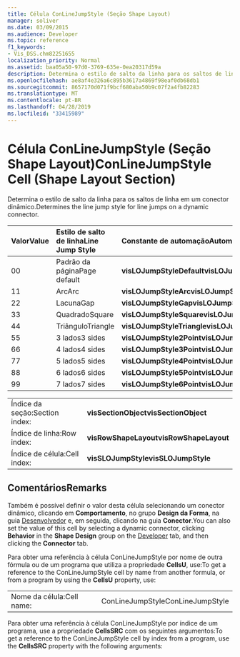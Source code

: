 ```yaml
---
title: Célula ConLineJumpStyle (Seção Shape Layout)
manager: soliver
ms.date: 03/09/2015
ms.audience: Developer
ms.topic: reference
f1_keywords:
- Vis_DSS.chm82251655
localization_priority: Normal
ms.assetid: baa05a50-97d0-3769-635e-0ea20317d59a
description: Determina o estilo de salto da linha para os saltos de linha em um conector dinâmico.
ms.openlocfilehash: ae8af4e326a6c895b3617a4869f98eaf0db68db1
ms.sourcegitcommit: 8657170d071f9bcf680aba50b9c07f2a4fb82283
ms.translationtype: MT
ms.contentlocale: pt-BR
ms.lasthandoff: 04/28/2019
ms.locfileid: "33415989"
---
```

# <a name="conlinejumpstyle-cell-shape-layout-section"></a><span data-ttu-id="8b7c8-103">Célula ConLineJumpStyle (Seção Shape Layout)</span><span class="sxs-lookup"><span data-stu-id="8b7c8-103">ConLineJumpStyle Cell (Shape Layout Section)</span></span>

<span data-ttu-id="8b7c8-104">Determina o estilo de salto da linha para os saltos de linha em um conector dinâmico.</span><span class="sxs-lookup"><span data-stu-id="8b7c8-104">Determines the line jump style for line jumps on a dynamic connector.</span></span>
  
|<span data-ttu-id="8b7c8-105">**Valor**</span><span class="sxs-lookup"><span data-stu-id="8b7c8-105">**Value**</span></span>|<span data-ttu-id="8b7c8-106">**Estilo de salto de linha**</span><span class="sxs-lookup"><span data-stu-id="8b7c8-106">**Line Jump Style**</span></span>|<span data-ttu-id="8b7c8-107">**Constante de automação**</span><span class="sxs-lookup"><span data-stu-id="8b7c8-107">**Automation constant**</span></span>|
|:-----|:-----|:-----|
|<span data-ttu-id="8b7c8-108">0</span><span class="sxs-lookup"><span data-stu-id="8b7c8-108">0</span></span>  <br/> |<span data-ttu-id="8b7c8-109">Padrão da página</span><span class="sxs-lookup"><span data-stu-id="8b7c8-109">Page default</span></span>  <br/> |<span data-ttu-id="8b7c8-110">**visLOJumpStyleDefault**</span><span class="sxs-lookup"><span data-stu-id="8b7c8-110">**visLOJumpStyleDefault**</span></span> <br/> |
|<span data-ttu-id="8b7c8-111">1</span><span class="sxs-lookup"><span data-stu-id="8b7c8-111">1</span></span>  <br/> |<span data-ttu-id="8b7c8-112">Arc</span><span class="sxs-lookup"><span data-stu-id="8b7c8-112">Arc</span></span>  <br/> |<span data-ttu-id="8b7c8-113">**visLOJumpStyleArc**</span><span class="sxs-lookup"><span data-stu-id="8b7c8-113">**visLOJumpStyleArc**</span></span> <br/> |
|<span data-ttu-id="8b7c8-114">2</span><span class="sxs-lookup"><span data-stu-id="8b7c8-114">2</span></span>  <br/> |<span data-ttu-id="8b7c8-115">Lacuna</span><span class="sxs-lookup"><span data-stu-id="8b7c8-115">Gap</span></span>  <br/> |<span data-ttu-id="8b7c8-116">**visLOJumpStyleGap**</span><span class="sxs-lookup"><span data-stu-id="8b7c8-116">**visLOJumpStyleGap**</span></span> <br/> |
|<span data-ttu-id="8b7c8-117">3</span><span class="sxs-lookup"><span data-stu-id="8b7c8-117">3</span></span>  <br/> |<span data-ttu-id="8b7c8-118">Quadrado</span><span class="sxs-lookup"><span data-stu-id="8b7c8-118">Square</span></span>  <br/> |<span data-ttu-id="8b7c8-119">**visLOJumpStyleSquare**</span><span class="sxs-lookup"><span data-stu-id="8b7c8-119">**visLOJumpStyleSquare**</span></span> <br/> |
|<span data-ttu-id="8b7c8-120">4</span><span class="sxs-lookup"><span data-stu-id="8b7c8-120">4</span></span>  <br/> |<span data-ttu-id="8b7c8-121">Triângulo</span><span class="sxs-lookup"><span data-stu-id="8b7c8-121">Triangle</span></span>  <br/> |<span data-ttu-id="8b7c8-122">**visLOJumpStyleTriangle**</span><span class="sxs-lookup"><span data-stu-id="8b7c8-122">**visLOJumpStyleTriangle**</span></span> <br/> |
|<span data-ttu-id="8b7c8-123">5</span><span class="sxs-lookup"><span data-stu-id="8b7c8-123">5</span></span>  <br/> |<span data-ttu-id="8b7c8-124">3 lados</span><span class="sxs-lookup"><span data-stu-id="8b7c8-124">3 sides</span></span>  <br/> |<span data-ttu-id="8b7c8-125">**visLOJumpStyle2Point**</span><span class="sxs-lookup"><span data-stu-id="8b7c8-125">**visLOJumpStyle2Point**</span></span> <br/> |
|<span data-ttu-id="8b7c8-126">6</span><span class="sxs-lookup"><span data-stu-id="8b7c8-126">6</span></span>  <br/> |<span data-ttu-id="8b7c8-127">4 lados</span><span class="sxs-lookup"><span data-stu-id="8b7c8-127">4 sides</span></span>  <br/> |<span data-ttu-id="8b7c8-128">**visLOJumpStyle3Point**</span><span class="sxs-lookup"><span data-stu-id="8b7c8-128">**visLOJumpStyle3Point**</span></span> <br/> |
|<span data-ttu-id="8b7c8-129">7</span><span class="sxs-lookup"><span data-stu-id="8b7c8-129">7</span></span>  <br/> |<span data-ttu-id="8b7c8-130">5 lados</span><span class="sxs-lookup"><span data-stu-id="8b7c8-130">5 sides</span></span>  <br/> |<span data-ttu-id="8b7c8-131">**visLOJumpStyle4Point**</span><span class="sxs-lookup"><span data-stu-id="8b7c8-131">**visLOJumpStyle4Point**</span></span> <br/> |
|<span data-ttu-id="8b7c8-132">8</span><span class="sxs-lookup"><span data-stu-id="8b7c8-132">8</span></span>  <br/> |<span data-ttu-id="8b7c8-133">6 lados</span><span class="sxs-lookup"><span data-stu-id="8b7c8-133">6 sides</span></span>  <br/> |<span data-ttu-id="8b7c8-134">**visLOJumpStyle5Point**</span><span class="sxs-lookup"><span data-stu-id="8b7c8-134">**visLOJumpStyle5Point**</span></span> <br/> |
|<span data-ttu-id="8b7c8-135">9</span><span class="sxs-lookup"><span data-stu-id="8b7c8-135">9</span></span>  <br/> |<span data-ttu-id="8b7c8-136">7 lados</span><span class="sxs-lookup"><span data-stu-id="8b7c8-136">7 sides</span></span>  <br/> |<span data-ttu-id="8b7c8-137">**visLOJumpStyle6Point**</span><span class="sxs-lookup"><span data-stu-id="8b7c8-137">**visLOJumpStyle6Point**</span></span> <br/> |
   
|||
|:-----|:-----|
|<span data-ttu-id="8b7c8-138">Índice da seção:</span><span class="sxs-lookup"><span data-stu-id="8b7c8-138">Section index:</span></span>  <br/> |<span data-ttu-id="8b7c8-139">**visSectionObject**</span><span class="sxs-lookup"><span data-stu-id="8b7c8-139">**visSectionObject**</span></span> <br/> |
|<span data-ttu-id="8b7c8-140">Índice de linha:</span><span class="sxs-lookup"><span data-stu-id="8b7c8-140">Row index:</span></span>  <br/> |<span data-ttu-id="8b7c8-141">**visRowShapeLayout**</span><span class="sxs-lookup"><span data-stu-id="8b7c8-141">**visRowShapeLayout**</span></span> <br/> |
|<span data-ttu-id="8b7c8-142">Índice de célula:</span><span class="sxs-lookup"><span data-stu-id="8b7c8-142">Cell index:</span></span>  <br/> |<span data-ttu-id="8b7c8-143">**visSLOJumpStyle**</span><span class="sxs-lookup"><span data-stu-id="8b7c8-143">**visSLOJumpStyle**</span></span> <br/> |
   
## <a name="remarks"></a><span data-ttu-id="8b7c8-144">Comentários</span><span class="sxs-lookup"><span data-stu-id="8b7c8-144">Remarks</span></span>

<span data-ttu-id="8b7c8-145">Também é possível definir o valor desta célula selecionando um conector dinâmico, clicando em **Comportamento**, no grupo **Design da Forma**, na guia [Desenvolvedor](run-in-developer-mode-display-the-developer-tab.md) e, em seguida, clicando na guia **Conector**.</span><span class="sxs-lookup"><span data-stu-id="8b7c8-145">You can also set the value of this cell by selecting a dynamic connector, clicking **Behavior** in the **Shape Design** group on the [Developer](run-in-developer-mode-display-the-developer-tab.md) tab, and then clicking the **Connector** tab.</span></span> 
  
<span data-ttu-id="8b7c8-146">Para obter uma referência à célula ConLineJumpStyle por nome de outra fórmula ou de um programa que utiliza a propriedade **CellsU**, use:</span><span class="sxs-lookup"><span data-stu-id="8b7c8-146">To get a reference to the ConLineJumpStyle cell by name from another formula, or from a program by using the **CellsU** property, use:</span></span> 
  
|||
|:-----|:-----|
|<span data-ttu-id="8b7c8-147">Nome da célula:</span><span class="sxs-lookup"><span data-stu-id="8b7c8-147">Cell name:</span></span>  <br/> |<span data-ttu-id="8b7c8-148">ConLineJumpStyle</span><span class="sxs-lookup"><span data-stu-id="8b7c8-148">ConLineJumpStyle</span></span>  <br/> |
   
<span data-ttu-id="8b7c8-149">Para obter uma referência à célula ConLineJumpStyle por índice de um programa, use a propriedade **CellsSRC** com os seguintes argumentos:</span><span class="sxs-lookup"><span data-stu-id="8b7c8-149">To get a reference to the ConLineJumpStyle cell by index from a program, use the **CellsSRC** property with the following arguments:</span></span> 
  

